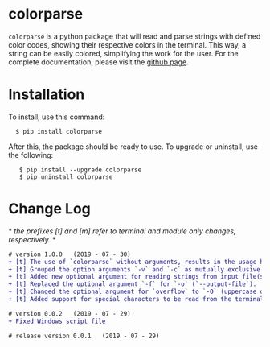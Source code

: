 # colorparse

``colorparse`` is a python package that will read and parse strings with defined color codes, showing their respective colors in the terminal. This way, a string can be easily colored, simplifying the work for the user. For the complete documentation, please visit the [github page](https://github.com/tubi-carrillo/colorparse).


# Installation

To install, use this command:
```
  $ pip install colorparse
```

After this, the package should be ready to use. To upgrade or uninstall, use the following:
```
   $ pip install --upgrade colorparse
   $ pip uninstall colorparse
```
# Change Log

\* *the prefixes [t] and [m] refer to terminal and module only changes, respectively.* *

``` diff
# version 1.0.0   (2019 - 07 - 30)
+ [t] The use of `colorparse` without arguments, results in the usage help being displayed.
+ [t] Grouped the option arguments `-v` and `-c` as mutually exclusive arguments.
+ [t] Added new optional argument for reading strings from input file(s) with `-i` or `--input-file`.
+ [t] Replaced the optional argument `-f` for `-o` (`--output-file`).
+ [t] Changed the optional argument for `overflow` to `-O` (uppercase o) or `--overflow`.
+ [t] Added support for special characters to be read from the terminal input `-r` or `--read-special`.

# version 0.0.2   (2019 - 07 - 29)
+ Fixed Windows script file

# release version 0.0.1   (2019 - 07 - 29)
```
